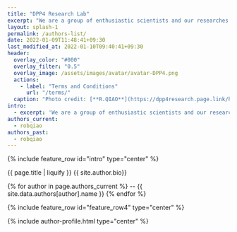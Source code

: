 ```yaml
---
title: "DPP4 Research Lab"
excerpt: "We are a group of enthusiastic scientists and our researches focus on better understanding DPP4."
layout: splash-1
permalink: /authors-list/
date: 2022-01-09T11:48:41+09:30
last_modified_at: 2022-01-10T09:40:41+09:30
header:
  overlay_color: "#000"
  overlay_filter: "0.5"
  overlay_image: /assets/images/avatar/avatar-DPP4.png
  actions:
    - label: "Terms and Conditions"
      url: "/terms/"
  caption: "Photo credit: [**R.QIAO**](https://dpp4research.page.link/home)"
intro: 
  - excerpt: 'We are a group of enthusiastic scientists and our researches focus on better understanding DPP4, here are some of us.'
authors_current:
  - robqiao
authors_past:
  - robqiao
---
```



{% include feature_row id="intro" type="center" %}

{{ page.title | liquify }}
{{ site.author.bio}}

{% for author in page.authors_current %}
     -- {{ site.data.authors[author].name }}
{% endfor %}

{% include feature_row id="feature_row4" type="center" %}

{% include author-profile.html type="center" %} 